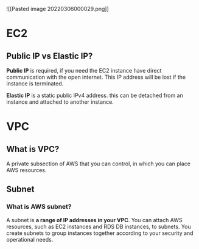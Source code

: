 ![[Pasted image 20220306000029.png]]

# EC2
## Public IP vs Elastic IP?
**Public IP** is required, if you need the EC2 instance have direct communication with the open internet.
This IP address will be lost if the instance is terminated.

**Elastic IP** is a static public IPv4 address.
this can be detached from an instance and attached to another instance.

# VPC
## What is VPC?
A private subsection of AWS that you can control, in which you can place AWS resources.

## Subnet
### What is AWS subnet?
A subnet is **a range of IP addresses in your VPC**. You can attach AWS resources, such as EC2 instances and RDS DB instances, to subnets. You create subnets to group instances together according to your security and operational needs.